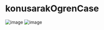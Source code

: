 # konusarakOgrenCase

![image](https://user-images.githubusercontent.com/96346390/175429354-1b324b8f-edad-4982-8296-249762d4ccf3.gif) 
![image](https://user-images.githubusercontent.com/96346390/175429614-2ba6649a-372e-4981-85be-4cefac78c1ea.gif)
